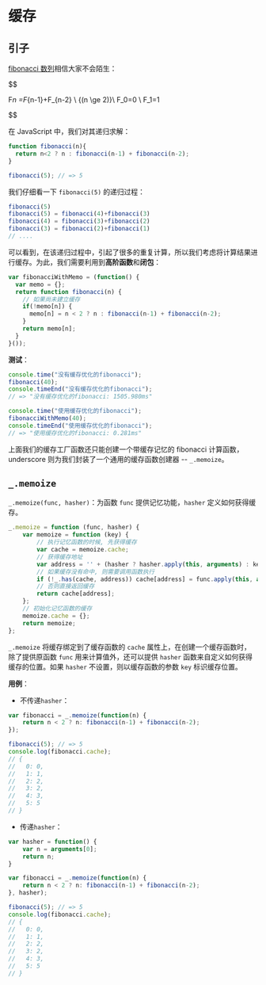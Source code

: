 缓存
====

引子
----

[ fibonacci 数列](https://zh.wikipedia.org/wiki/斐波那契数列)相信大家不会陌生：

$$

F*n =F*{n-1}+F_{n-2} \ {(n \ge 2)}\\ F_0=0 \\ F_1=1

$$

在 JavaScript 中，我们对其递归求解：

```js
function fibonacci(n){
  return n<2 ? n : fibonacci(n-1) + fibonacci(n-2);
}

fibonacci(5); // => 5
```

我们仔细看一下 `fibonacci(5)` 的递归过程：

```js
fibonacci(5)
fibonacci(5) = fibonacci(4)+fibonacci(3)
fibonacci(4) = fibonacci(3)+fibonacci(2)
fibonacci(3) = fibonacci(2)+fibonacci(1)
// ....
```

可以看到，在该递归过程中，引起了很多的重复计算，所以我们考虑将计算结果进行缓存。为此，我们需要利用到**高阶函数**和**闭包**：

```js
var fibonacciWithMemo = (function() {
  var memo = {};
  return function fibonacci(n) {
    // 如果尚未建立缓存
    if(!memo[n]) {
      memo[n] = n < 2 ? n : fibonacci(n-1) + fibonacci(n-2);
    }
    return memo[n];
  }
}());
```

**测试**：

```js
console.time("没有缓存优化的fibonacci");
fibonacci(40);
console.timeEnd("没有缓存优化的fibonacci");
// => "没有缓存优化的fibonacci: 1505.980ms"

console.time("使用缓存优化的fibonacci");
fibonacciWithMemo(40);
console.timeEnd("使用缓存优化的fibonacci");
// => "使用缓存优化的fibonacci: 0.281ms"
```

上面我们的缓存工厂函数还只能创建一个带缓存记忆的 fibonacci 计算函数，underscore 则为我们封装了一个通用的缓存函数创建器 -- `_.memoize`。

`_.memoize`
-----------

`_.memoize(func, hasher)`：为函数 `func` 提供记忆功能，`hasher` 定义如何获得缓存。

```js
_.memoize = function (func, hasher) {
    var memoize = function (key) {
        // 执行记忆函数的时候, 先获得缓存
        var cache = memoize.cache;
        // 获得缓存地址
        var address = '' + (hasher ? hasher.apply(this, arguments) : key);
        // 如果缓存没有命中, 则需要调用函数执行
        if (!_.has(cache, address)) cache[address] = func.apply(this, arguments);
        // 否则直接返回缓存
        return cache[address];
    };
    // 初始化记忆函数的缓存
    memoize.cache = {};
    return memoize;
};
```

`_.memoize` 将缓存绑定到了缓存函数的 `cache` 属性上，在创建一个缓存函数时，除了提供原函数 `func` 用来计算值外，还可以提供 `hasher` 函数来自定义如何获得缓存的位置。如果 `hasher` 不设置，则以缓存函数的参数 `key` 标识缓存位置。

**用例**：

-	不传递`hasher`：

```js
var fibonacci = _.memoize(function(n) {
    return n < 2 ? n: fibonacci(n-1) + fibonacci(n-2);
});

fibonacci(5); // => 5
console.log(fibonacci.cache);
// {
//   0: 0,
//   1: 1,
//   2: 2,
//   3: 2,
//   4: 3,
//   5: 5
// }
```

-	传递`hasher`：

```js
var hasher = function() {
    var n = arguments[0];
    return n;
}

var fibonacci = _.memoize(function(n) {
    return n < 2 ? n: fibonacci(n-1) + fibonacci(n-2);
}, hasher);

fibonacci(5); // => 5
console.log(fibonacci.cache);
// {
//   0: 0,
//   1: 1,
//   2: 2,
//   3: 2,
//   4: 3,
//   5: 5
// }
```

